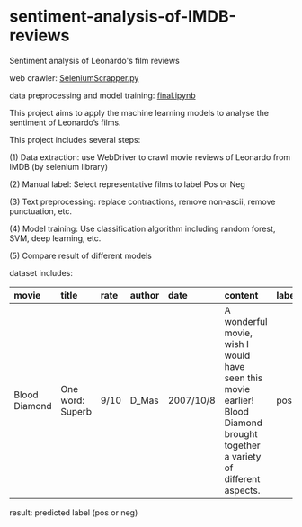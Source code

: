 # sentiment-analysis-of-IMDB-reviews
Sentiment analysis of Leonardo's film reviews

web crawler: [SeleniumScrapper.py](https://github.com/cxyim/sentiment-analysis-of-IMDB-reviews/blob/master/SeleniumScrapper.py)

data preprocessing and model training: [final.ipynb](https://github.com/cxyim/sentiment-analysis-of-IMDB-reviews/blob/master/final.ipynb)

This project aims to apply the machine learning models to analyse the sentiment of Leonardo’s films.

This project includes several steps:

(1) Data extraction: use WebDriver to crawl movie reviews of Leonardo from IMDB (by selenium library)

(2) Manual label: Select representative films to label Pos or Neg

(3) Text preprocessing: replace contractions, remove non-ascii, remove punctuation, etc.

(4) Model training: Use classification algorithm including random forest, SVM, deep learning, etc.

(5) Compare result of different models

dataset includes: 

| movie | title | rate | author | date | content | label |
| :-----| :-----|:-----|:-----|:-----|:-----|:-----|
| Blood Diamond | One word: Superb | 9/10 | D_Mas | 2007/10/8 | A wonderful movie, wish I would have seen this movie earlier! Blood Diamond brought together a variety of different aspects. | pos |


result: predicted label (pos or neg)
